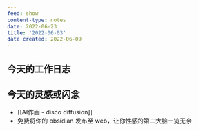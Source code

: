 ```yaml
---
feed: show
content-type: notes
date: 2022-06-23
title: '2022-06-03'
date created: 2022-06-09
---
```


## 今天的工作日志

## 今天的灵感或闪念

- [[AI作画 - disco diffusion]]
- 免费将你的 obsidian 发布至 web，让你性感的第二大脑一览无余
